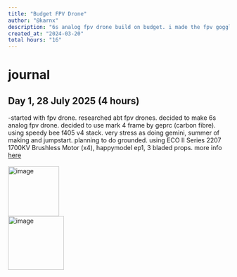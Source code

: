```yaml
---
title: "Budget FPV Drone"
author: "@karnx"
description: "6s analog fpv drone build on budget. i made the fpv goggles frame."
created_at: "2024-03-20"
total hours: "16"
---
```


# journal
## Day 1, 28 July 2025 (4 hours)
-started with fpv drone. researched abt fpv drones. decided to make 6s analog fpv drone. decided to use mark 4 frame by geprc (carbon fibre). using speedy bee f405 v4 stack. very stress as doing gemini, summer of making and jumpstart. planning to do grounded. using ECO II Series 2207 1700KV Brushless Motor (x4), happymodel ep1, 3 bladed props. more info [here](https://docs.google.com/spreadsheets/d/1c30N8WBJNnLRUuRY_XUVv_2eKSSWEUxoR_eZoAOhje8/edit?usp=sharing) <br><br>
<img width="116" height="113" alt="image" src="https://github.com/user-attachments/assets/e79ca882-3933-42fd-be1b-f5c60ed9c4b6" /><br>
<img width="127" height="122" alt="image" src="https://github.com/user-attachments/assets/de36dba0-db4a-45c5-982d-398b6f7ac0df" /><br>

